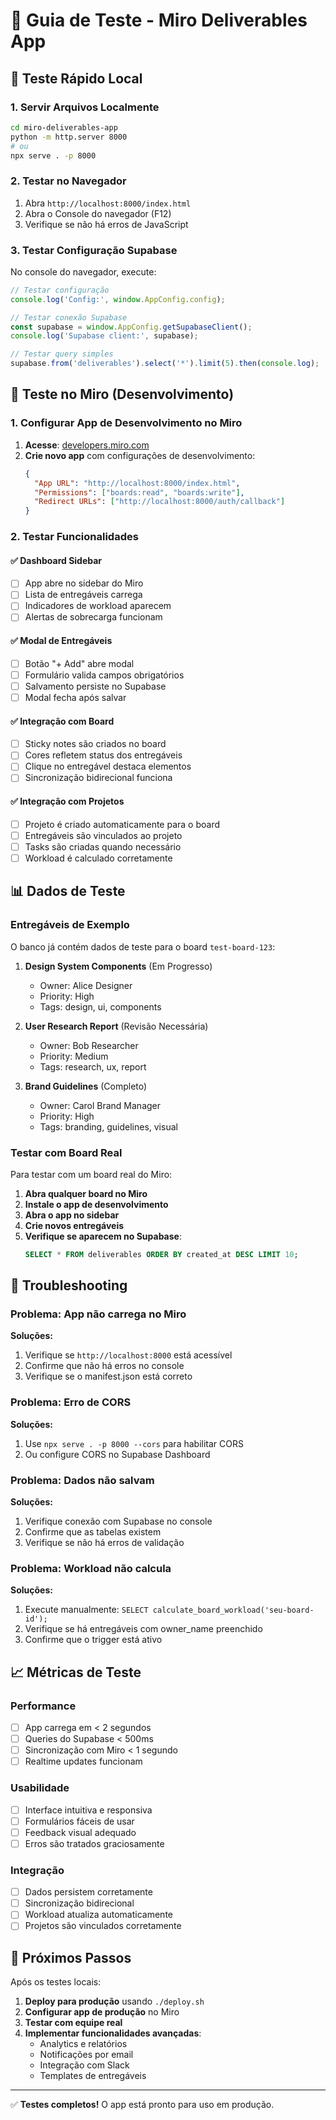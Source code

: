 # 🧪 Guia de Teste - Miro Deliverables App

## 🚀 Teste Rápido Local

### 1. Servir Arquivos Localmente
```bash
cd miro-deliverables-app
python -m http.server 8000
# ou
npx serve . -p 8000
```

### 2. Testar no Navegador
1. Abra `http://localhost:8000/index.html`
2. Abra o Console do navegador (F12)
3. Verifique se não há erros de JavaScript

### 3. Testar Configuração Supabase
No console do navegador, execute:
```javascript
// Testar configuração
console.log('Config:', window.AppConfig.config);

// Testar conexão Supabase
const supabase = window.AppConfig.getSupabaseClient();
console.log('Supabase client:', supabase);

// Testar query simples
supabase.from('deliverables').select('*').limit(5).then(console.log);
```

## 🎯 Teste no Miro (Desenvolvimento)

### 1. Configurar App de Desenvolvimento no Miro

1. **Acesse**: [developers.miro.com](https://developers.miro.com)
2. **Crie novo app** com configurações de desenvolvimento:
   ```json
   {
     "App URL": "http://localhost:8000/index.html",
     "Permissions": ["boards:read", "boards:write"],
     "Redirect URLs": ["http://localhost:8000/auth/callback"]
   }
   ```

### 2. Testar Funcionalidades

#### ✅ Dashboard Sidebar
- [ ] App abre no sidebar do Miro
- [ ] Lista de entregáveis carrega
- [ ] Indicadores de workload aparecem
- [ ] Alertas de sobrecarga funcionam

#### ✅ Modal de Entregáveis
- [ ] Botão "+ Add" abre modal
- [ ] Formulário valida campos obrigatórios
- [ ] Salvamento persiste no Supabase
- [ ] Modal fecha após salvar

#### ✅ Integração com Board
- [ ] Sticky notes são criados no board
- [ ] Cores refletem status dos entregáveis
- [ ] Clique no entregável destaca elementos
- [ ] Sincronização bidirecional funciona

#### ✅ Integração com Projetos
- [ ] Projeto é criado automaticamente para o board
- [ ] Entregáveis são vinculados ao projeto
- [ ] Tasks são criadas quando necessário
- [ ] Workload é calculado corretamente

## 📊 Dados de Teste

### Entregáveis de Exemplo
O banco já contém dados de teste para o board `test-board-123`:

1. **Design System Components** (Em Progresso)
   - Owner: Alice Designer
   - Priority: High
   - Tags: design, ui, components

2. **User Research Report** (Revisão Necessária)
   - Owner: Bob Researcher  
   - Priority: Medium
   - Tags: research, ux, report

3. **Brand Guidelines** (Completo)
   - Owner: Carol Brand Manager
   - Priority: High
   - Tags: branding, guidelines, visual

### Testar com Board Real

Para testar com um board real do Miro:

1. **Abra qualquer board no Miro**
2. **Instale o app de desenvolvimento**
3. **Abra o app no sidebar**
4. **Crie novos entregáveis**
5. **Verifique se aparecem no Supabase**:
   ```sql
   SELECT * FROM deliverables ORDER BY created_at DESC LIMIT 10;
   ```

## 🐛 Troubleshooting

### Problema: App não carrega no Miro
**Soluções:**
1. Verifique se `http://localhost:8000` está acessível
2. Confirme que não há erros no console
3. Verifique se o manifest.json está correto

### Problema: Erro de CORS
**Soluções:**
1. Use `npx serve . -p 8000 --cors` para habilitar CORS
2. Ou configure CORS no Supabase Dashboard

### Problema: Dados não salvam
**Soluções:**
1. Verifique conexão com Supabase no console
2. Confirme que as tabelas existem
3. Verifique se não há erros de validação

### Problema: Workload não calcula
**Soluções:**
1. Execute manualmente: `SELECT calculate_board_workload('seu-board-id');`
2. Verifique se há entregáveis com owner_name preenchido
3. Confirme que o trigger está ativo

## 📈 Métricas de Teste

### Performance
- [ ] App carrega em < 2 segundos
- [ ] Queries do Supabase < 500ms
- [ ] Sincronização com Miro < 1 segundo
- [ ] Realtime updates funcionam

### Usabilidade
- [ ] Interface intuitiva e responsiva
- [ ] Formulários fáceis de usar
- [ ] Feedback visual adequado
- [ ] Erros são tratados graciosamente

### Integração
- [ ] Dados persistem corretamente
- [ ] Sincronização bidirecional
- [ ] Workload atualiza automaticamente
- [ ] Projetos são vinculados corretamente

## 🚀 Próximos Passos

Após os testes locais:

1. **Deploy para produção** usando `./deploy.sh`
2. **Configurar app de produção** no Miro
3. **Testar com equipe real**
4. **Implementar funcionalidades avançadas**:
   - Analytics e relatórios
   - Notificações por email
   - Integração com Slack
   - Templates de entregáveis

---

✅ **Testes completos!** O app está pronto para uso em produção.